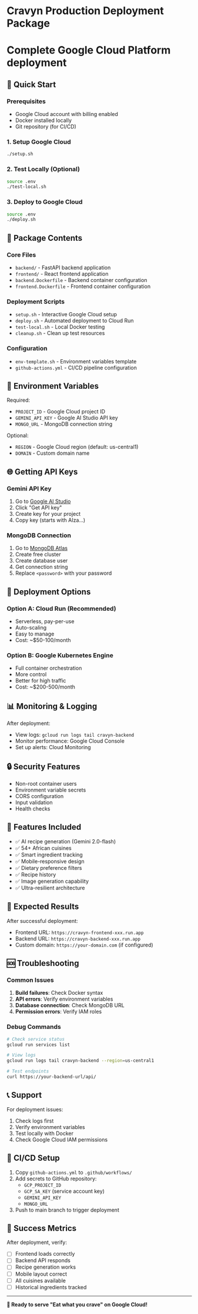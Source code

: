 # Cravyn Production Deployment Package
# Complete Google Cloud Platform deployment

## 🚀 Quick Start

### Prerequisites
- Google Cloud account with billing enabled
- Docker installed locally
- Git repository (for CI/CD)

### 1. Setup Google Cloud
```bash
./setup.sh
```

### 2. Test Locally (Optional)
```bash
source .env
./test-local.sh
```

### 3. Deploy to Google Cloud
```bash
source .env
./deploy.sh
```

## 📁 Package Contents

### Core Files
- `backend/` - FastAPI backend application
- `frontend/` - React frontend application  
- `backend.Dockerfile` - Backend container configuration
- `frontend.Dockerfile` - Frontend container configuration

### Deployment Scripts
- `setup.sh` - Interactive Google Cloud setup
- `deploy.sh` - Automated deployment to Cloud Run
- `test-local.sh` - Local Docker testing
- `cleanup.sh` - Clean up test resources

### Configuration
- `env-template.sh` - Environment variables template
- `github-actions.yml` - CI/CD pipeline configuration

## 🔧 Environment Variables

Required:
- `PROJECT_ID` - Google Cloud project ID
- `GEMINI_API_KEY` - Google AI Studio API key
- `MONGO_URL` - MongoDB connection string

Optional:
- `REGION` - Google Cloud region (default: us-central1)
- `DOMAIN` - Custom domain name

## 🌐 Getting API Keys

### Gemini API Key
1. Go to [Google AI Studio](https://aistudio.google.com/)
2. Click "Get API key"
3. Create key for your project
4. Copy key (starts with AIza...)

### MongoDB Connection
1. Go to [MongoDB Atlas](https://cloud.mongodb.com/)
2. Create free cluster
3. Create database user
4. Get connection string
5. Replace `<password>` with your password

## 🚀 Deployment Options

### Option A: Cloud Run (Recommended)
- Serverless, pay-per-use
- Auto-scaling
- Easy to manage
- Cost: ~$50-100/month

### Option B: Google Kubernetes Engine
- Full container orchestration
- More control
- Better for high traffic
- Cost: ~$200-500/month

## 📊 Monitoring & Logging

After deployment:
- View logs: `gcloud run logs tail cravyn-backend`
- Monitor performance: Google Cloud Console
- Set up alerts: Cloud Monitoring

## 🔒 Security Features

- Non-root container users
- Environment variable secrets
- CORS configuration
- Input validation
- Health checks

## 📱 Features Included

- ✅ AI recipe generation (Gemini 2.0-flash)
- ✅ 54+ African cuisines
- ✅ Smart ingredient tracking
- ✅ Mobile-responsive design
- ✅ Dietary preference filters
- ✅ Recipe history
- ✅ Image generation capability
- ✅ Ultra-resilient architecture

## 🎯 Expected Results

After successful deployment:
- Frontend URL: `https://cravyn-frontend-xxx.run.app`
- Backend URL: `https://cravyn-backend-xxx.run.app`
- Custom domain: `https://your-domain.com` (if configured)

## 🆘 Troubleshooting

### Common Issues
1. **Build failures**: Check Docker syntax
2. **API errors**: Verify environment variables
3. **Database connection**: Check MongoDB URL
4. **Permission errors**: Verify IAM roles

### Debug Commands
```bash
# Check service status
gcloud run services list

# View logs
gcloud run logs tail cravyn-backend --region=us-central1

# Test endpoints
curl https://your-backend-url/api/
```

## 📞 Support

For deployment issues:
1. Check logs first
2. Verify environment variables
3. Test locally with Docker
4. Check Google Cloud IAM permissions

## 🔄 CI/CD Setup

1. Copy `github-actions.yml` to `.github/workflows/`
2. Add secrets to GitHub repository:
   - `GCP_PROJECT_ID`
   - `GCP_SA_KEY` (service account key)
   - `GEMINI_API_KEY`
   - `MONGO_URL`
3. Push to main branch to trigger deployment

## 🎉 Success Metrics

After deployment, verify:
- [ ] Frontend loads correctly
- [ ] Backend API responds
- [ ] Recipe generation works
- [ ] Mobile layout correct
- [ ] All cuisines available
- [ ] Historical ingredients tracked

---

**🍳 Ready to serve "Eat what you crave" on Google Cloud!**